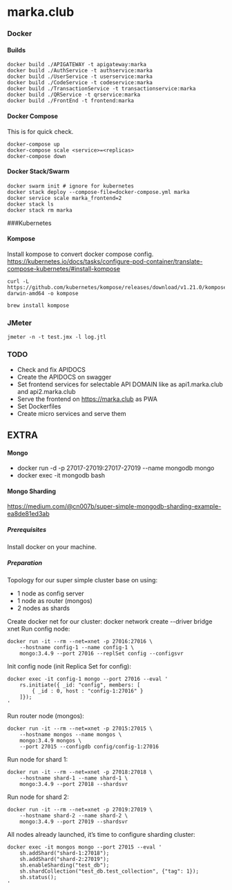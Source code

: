 # marka.club

### Docker


#### Builds
```
docker build ./APIGATEWAY -t apigateway:marka
docker build ./AuthService -t authservice:marka
docker build ./UserService -t userservice:marka
docker build ./CodeService -t codeservice:marka
docker build ./TransactionService -t transactionservice:marka
docker build ./QRService -t qrservice:marka
docker build ./FrontEnd -t frontend:marka
```
#### Docker Compose
This is for quick check.
```
docker-compose up
docker-compose scale <service>=<replicas>
docker-compose down
```

#### Docker Stack/Swarm
```
docker swarm init # ignore for kubernetes
docker stack deploy --compose-file=docker-compose.yml marka
docker service scale marka_frontend=2
docker stack ls
docker stack rm marka
```

###Kubernetes
#### Kompose
Install kompose to convert docker compose config.
https://kubernetes.io/docs/tasks/configure-pod-container/translate-compose-kubernetes/#install-kompose
```
curl -L https://github.com/kubernetes/kompose/releases/download/v1.21.0/kompose-darwin-amd64 -o kompose

```
```
brew install kompose
```


### JMeter
```
jmeter -n -t test.jmx -l log.jtl 
```

### TODO
* Check and fix APIDOCS
* Create the APIDOCS on swagger
* Set frontend services for selectable API DOMAIN like as api1.marka.club and api2.marka.club
* Serve the frontend on https://marka.club as PWA
* Set Dockerfiles
* Create micro services and serve them

EXTRA
----
#### Mongo
* docker run -d -p 27017-27019:27017-27019 --name mongodb mongo
* docker exec -it mongodb bash

#### Mongo Sharding
https://medium.com/@cn007b/super-simple-mongodb-sharding-example-ea8de81ed3ab
##### Prerequisites
Install docker on your machine.
##### Preparation
Topology for our super simple cluster base on using:
* 1 node as config server
* 1 node as router (mongos)
* 2 nodes as shards

Create docker net for our cluster:
docker network create --driver bridge xnet
Run config node:
```
docker run -it --rm --net=xnet -p 27016:27016 \
    --hostname config-1 --name config-1 \
    mongo:3.4.9 --port 27016 --replSet config --configsvr
```
    
Init config node (init Replica Set for config):
```
docker exec -it config-1 mongo --port 27016 --eval '
    rs.initiate({ _id: "config", members: [
        { _id : 0, host : "config-1:27016" }
    ]});
'
```
Run router node (mongos):
```
docker run -it --rm --net=xnet -p 27015:27015 \
    --hostname mongos --name mongos \
    mongo:3.4.9 mongos \
    --port 27015 --configdb config/config-1:27016
```
    
Run node for shard 1:
```
docker run -it --rm --net=xnet -p 27018:27018 \
    --hostname shard-1 --name shard-1 \
    mongo:3.4.9 --port 27018 --shardsvr
```
    
Run node for shard 2:
```
docker run -it --rm --net=xnet -p 27019:27019 \
    --hostname shard-2 --name shard-2 \
    mongo:3.4.9 --port 27019 --shardsvr
```
    
All nodes already launched, it’s time to configure sharding cluster:
```
docker exec -it mongos mongo --port 27015 --eval '
    sh.addShard("shard-1:27018");
    sh.addShard("shard-2:27019");
    sh.enableSharding("test_db");
    sh.shardCollection("test_db.test_collection", {"tag": 1});
    sh.status();
'
```
